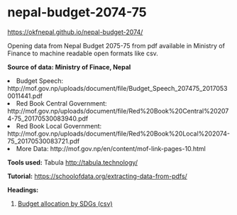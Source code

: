 # nepal-budget-2074-75
https://okfnepal.github.io/nepal-budget-2074/

Opening data from Nepal Budget 2075-75 from pdf available in Ministry of Finance to machine readable open formats like csv. 

__Source of data: Ministry of Finace, Nepal__

<li> Budget Speech: http://mof.gov.np/uploads/document/file/Budget_Speech_207475_20170530011441.pdf
 <li>Red Book Central Government: http://mof.gov.np/uploads/document/file/Red%20Book%20Central%202074-75_20170530083940.pdf
<li> Red Book Local Government: http://mof.gov.np/uploads/document/file/Red%20Book%20Local%202074-75_20170530083721.pdf
<li> More Data: http://mof.gov.np/en/content/mof-link-pages-10.html

__Tools used:__ Tabula http://tabula.technology/

__Tutorial:__ https://schoolofdata.org/extracting-data-from-pdfs/

__Headings:__

1. <a href = https://github.com/okfnepal/nepal-budget-2074/blob/master/Budget%20Allocation%20by%20SDGs.csv>Budget allocation by SDGs (csv)</a>


